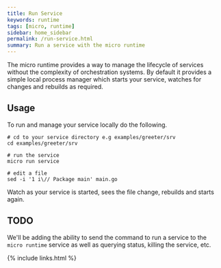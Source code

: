 ```yaml
---
title: Run Service
keywords: runtime
tags: [micro, runtime]
sidebar: home_sidebar
permalink: /run-service.html
summary: Run a service with the micro runtime
---
```


The micro runtime provides a way to manage the lifecycle of services without the complexity of orchestration systems. 
By default it provides a simple local process manager which starts your service, watches for changes and rebuilds 
as required.

## Usage

To run and manage your service locally do the following.

```
# cd to your service directory e.g examples/greeter/srv
cd examples/greeter/srv

# run the service
micro run service

# edit a file
sed -i '1 i\// Package main' main.go
```

Watch as your service is started, sees the file change, rebuilds and starts again.

## TODO

We'll be adding the ability to send the command to run a service to the `micro runtime` service as well as 
querying status, killing the service, etc. 

{% include links.html %}

